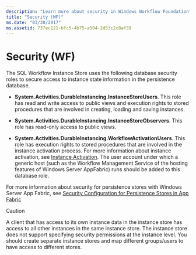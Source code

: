 ```yaml
---
description: "Learn more about security in Windows Workflow Foundation"
title: "Security (WF)"
ms.date: "03/30/2017"
ms.assetid: 737ec121-bfc5-4b75-a504-2d53c2c8af39
---
```

# Security (WF)

The SQL Workflow Instance Store uses the following database security roles to secure access to instance state information in the persistence database.  
  
- **System.Activities.DurableInstancing.InstanceStoreUsers**. This role has read and write access to public views and execution rights to stored procedures that are involved in creating, loading and saving instances.  
  
- **System.Activities.DurableInstancing.InstanceStoreObservers**. This role has read-only access to public views.  
  
- **System.Activities.DurableInstancing.WorkflowActivationUsers**. This role has execution rights to stored procedures that are involved in the instance activation process. For more information about instance activation, see [Instance Activation](instance-activation.md). The user account under which a generic host (such as the Workflow Management Service of the hosting features of Windows Server AppFabric) runs should be added to this database role.  
  
 For more information about security for persistence stores with Windows Server App Fabric, see [Security Configuration for Persistence Stores in App Fabric](/previous-versions/appfabric/ff431727(v=azure.10))  
  
> [!CAUTION]
> A client that has access to its own instance data in the instance store has access to all other instances in the same instance store. The instance store does not support specifying security permissions at the instance level. You should create separate instance stores and map different groups/users to have access to different stores.
